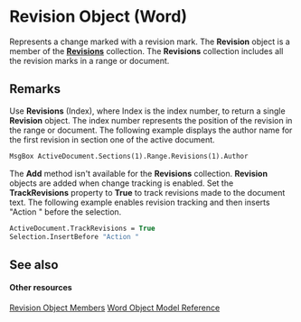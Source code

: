 
# Revision Object (Word)

Represents a change marked with a revision mark. The  **Revision** object is a member of the **[Revisions](7f267a64-885a-cb4c-008a-e8545cea94d2.md)** collection. The **Revisions** collection includes all the revision marks in a range or document.


## Remarks

Use  **Revisions** (Index), where Index is the index number, to return a single **Revision** object. The index number represents the position of the revision in the range or document. The following example displays the author name for the first revision in section one of the active document.


```vb
MsgBox ActiveDocument.Sections(1).Range.Revisions(1).Author
```

The  **Add** method isn't available for the **Revisions** collection. **Revision** objects are added when change tracking is enabled. Set the **TrackRevisions** property to **True** to track revisions made to the document text. The following example enables revision tracking and then inserts "Action " before the selection.




```vb
ActiveDocument.TrackRevisions = True 
Selection.InsertBefore "Action "
```


## See also


#### Other resources


[Revision Object Members](97eb185c-125a-1c5f-6f54-157fd5bbf355.md)
[Word Object Model Reference](http://msdn.microsoft.com/library/be452561-b436-bb9b-6f94-3faa9a74a6fd%28Office.15%29.aspx)
